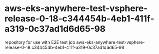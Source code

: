 # aws-eks-anywhere-test-vsphere-release-0-18-c344454b-4eb1-411f-a319-0c37ad1d6d65-98
repository for use with E2E test job aws-eks-anywhere-test-vsphere-release-0-18:c344454b-4eb1-411f-a319-0c37ad1d6d65-98
